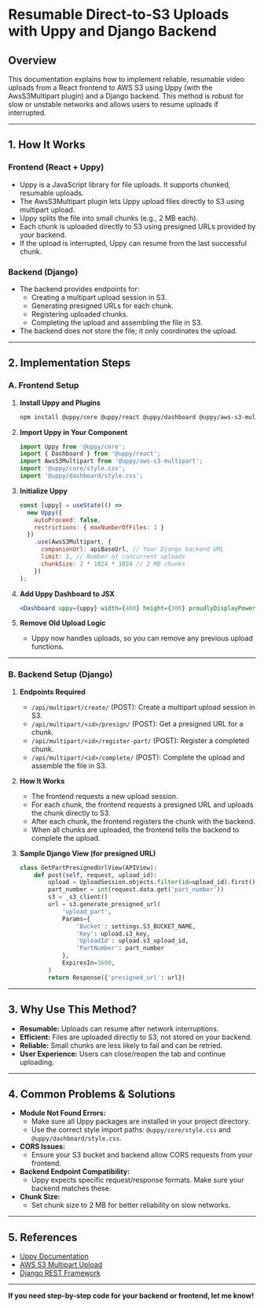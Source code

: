 # Resumable Direct-to-S3 Uploads with Uppy and Django Backend

## Overview
This documentation explains how to implement reliable, resumable video uploads from a React frontend to AWS S3 using Uppy (with the AwsS3Multipart plugin) and a Django backend. This method is robust for slow or unstable networks and allows users to resume uploads if interrupted.

---

## 1. How It Works

### Frontend (React + Uppy)
- Uppy is a JavaScript library for file uploads. It supports chunked, resumable uploads.
- The AwsS3Multipart plugin lets Uppy upload files directly to S3 using multipart upload.
- Uppy splits the file into small chunks (e.g., 2 MB each).
- Each chunk is uploaded directly to S3 using presigned URLs provided by your backend.
- If the upload is interrupted, Uppy can resume from the last successful chunk.

### Backend (Django)
- The backend provides endpoints for:
  - Creating a multipart upload session in S3.
  - Generating presigned URLs for each chunk.
  - Registering uploaded chunks.
  - Completing the upload and assembling the file in S3.
- The backend does not store the file; it only coordinates the upload.

---

## 2. Implementation Steps

### A. Frontend Setup

1. **Install Uppy and Plugins**
   ```bash
   npm install @uppy/core @uppy/react @uppy/dashboard @uppy/aws-s3-multipart
   ```

2. **Import Uppy in Your Component**
   ```javascript
   import Uppy from '@uppy/core';
   import { Dashboard } from '@uppy/react';
   import AwsS3Multipart from '@uppy/aws-s3-multipart';
   import '@uppy/core/style.css';
   import '@uppy/dashboard/style.css';
   ```

3. **Initialize Uppy**
   ```javascript
   const [uppy] = useState(() =>
     new Uppy({
       autoProceed: false,
       restrictions: { maxNumberOfFiles: 1 }
     })
       .use(AwsS3Multipart, {
         companionUrl: apiBaseUrl, // Your Django backend URL
         limit: 2, // Number of concurrent uploads
         chunkSize: 2 * 1024 * 1024 // 2 MB chunks
       })
   );
   ```

4. **Add Uppy Dashboard to JSX**
   ```jsx
   <Dashboard uppy={uppy} width={400} height={300} proudlyDisplayPoweredByUppy={false} />
   ```

5. **Remove Old Upload Logic**
   - Uppy now handles uploads, so you can remove any previous upload functions.

---

### B. Backend Setup (Django)

1. **Endpoints Required**
   - `/api/multipart/create/` (POST): Create a multipart upload session in S3.
   - `/api/multipart/<id>/presign/` (POST): Get a presigned URL for a chunk.
   - `/api/multipart/<id>/register-part/` (POST): Register a completed chunk.
   - `/api/multipart/<id>/complete/` (POST): Complete the upload and assemble the file in S3.

2. **How It Works**
   - The frontend requests a new upload session.
   - For each chunk, the frontend requests a presigned URL and uploads the chunk directly to S3.
   - After each chunk, the frontend registers the chunk with the backend.
   - When all chunks are uploaded, the frontend tells the backend to complete the upload.

3. **Sample Django View (for presigned URL)**
   ```python
   class GetPartPresignedUrlView(APIView):
       def post(self, request, upload_id):
           upload = UploadSession.objects.filter(id=upload_id).first()
           part_number = int(request.data.get('part_number'))
           s3 = _s3_client()
           url = s3.generate_presigned_url(
               'upload_part',
               Params={
                   'Bucket': settings.S3_BUCKET_NAME,
                   'Key': upload.s3_key,
                   'UploadId': upload.s3_upload_id,
                   'PartNumber': part_number
               },
               ExpiresIn=3600,
           )
           return Response({'presigned_url': url})
   ```

---

## 3. Why Use This Method?
- **Resumable:** Uploads can resume after network interruptions.
- **Efficient:** Files are uploaded directly to S3, not stored on your backend.
- **Reliable:** Small chunks are less likely to fail and can be retried.
- **User Experience:** Users can close/reopen the tab and continue uploading.

---

## 4. Common Problems & Solutions
- **Module Not Found Errors:**
  - Make sure all Uppy packages are installed in your project directory.
  - Use the correct style import paths: `@uppy/core/style.css` and `@uppy/dashboard/style.css`.
- **CORS Issues:**
  - Ensure your S3 bucket and backend allow CORS requests from your frontend.
- **Backend Endpoint Compatibility:**
  - Uppy expects specific request/response formats. Make sure your backend matches these.
- **Chunk Size:**
  - Set chunk size to 2 MB for better reliability on slow networks.

---

## 5. References
- [Uppy Documentation](https://uppy.io/docs/)
- [AWS S3 Multipart Upload](https://docs.aws.amazon.com/AmazonS3/latest/userguide/mpuoverview.html)
- [Django REST Framework](https://www.django-rest-framework.org/)

---

**If you need step-by-step code for your backend or frontend, let me know!**
